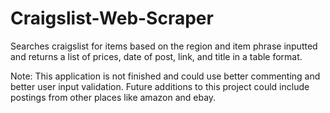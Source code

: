 # Craigslist-Web-Scraper
Searches craigslist for items based on the region and item phrase inputted and returns a list of prices, date of post, link, and title in a table format. 

Note: This application is not finished and could use better commenting and better user input validation. Future additions to this project could include postings from other places like amazon and ebay.
